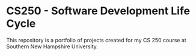 # CS250 - Software Development Life Cycle
This repository is a portfolio of projects created for my CS 250 course at Southern New Hampshire University.
